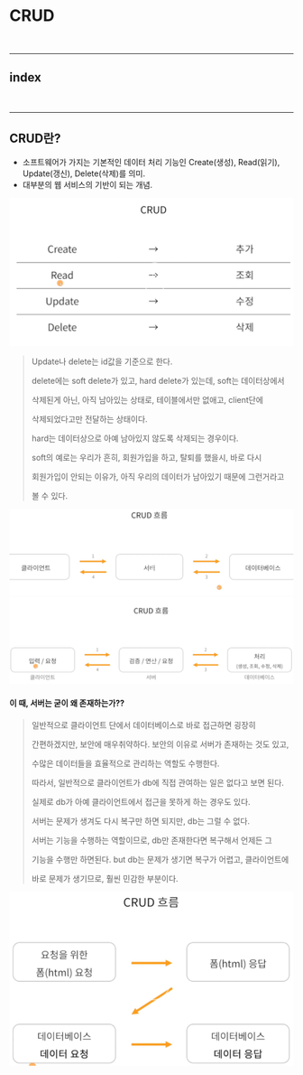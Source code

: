 # CRUD

<br>

---

## index



<br>

---

## CRUD란?

* 소프트웨어가 가지는 기본적인 데이터 처리 기능인 Create(생성), Read(읽기), Update(갱신), Delete(삭제)를 의미.
*  대부분의 웹 서비스의 기반이 되는 개념.

![CRUD](/Image/Django/c1.PNG)

> Update나 delete는 id값을 기준으로 한다.
> 
> delete에는 soft delete가 있고, hard delete가 있는데, soft는 데이터상에서
> 
>  삭제된게 아닌, 아직 남아있는 상태로, 테이블에서만 없애고, client단에 
> 
> 삭제되었다고만 전달하는 상태이다.
> 
> hard는 데이터상으로 아예 남아있지 않도록 삭제되는 경우이다.
> 
> soft의 예로는 우리가 흔히, 회원가입을 하고, 탈퇴를 했을시, 바로 다시 
> 
> 회원가입이 안되는 이유가, 아직 우리의 데이터가 남아있기 때문에 그런거라고 
> 
> 볼 수 있다.


![CRUD](/Image/Django/c2.PNG)
![CRUD](/Image/Django/c3.PNG)

#### 이 때, 서버는 굳이 왜 존재하는가??

> 일반적으로 클라이언트 단에서 데이터베이스로 바로 접근하면 굉장히 
> 
> 간편하겠지만, 보안에 매우취약하다. 보안의 이유로 서버가 존재하는 것도 있고, 
> 
> 수많은 데이터들을 효율적으로 관리하는 역할도 수행한다.
> 
> 따라서, 일반적으로 클라이언트가 db에 직접 관여하는 일은 없다고 보면 된다.
> 
> 실제로 db가 아예 클라이언트에서 접근을 못하게 하는 경우도 있다.
> 
> 서버는 문제가 생겨도 다시 복구만 하면 되지만, db는 그럴 수 없다.
> 
> 서버는 기능을 수행하는 역할이므로, db만 존재한다면 복구해서 언제든 그 
> 
> 기능을 수행만 하면된다. but db는 문제가 생기면 복구가 어렵고, 클라이언트에
> 
>  바로 문제가 생기므로, 훨씬 민감한 부분이다.

![CRUD](/Image/Django/c4.PNG)

